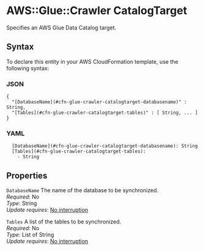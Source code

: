 # AWS::Glue::Crawler CatalogTarget<a name="aws-properties-glue-crawler-catalogtarget"></a>

Specifies an AWS Glue Data Catalog target\.

## Syntax<a name="aws-properties-glue-crawler-catalogtarget-syntax"></a>

To declare this entity in your AWS CloudFormation template, use the following syntax:

### JSON<a name="aws-properties-glue-crawler-catalogtarget-syntax.json"></a>

```
{
  "[DatabaseName](#cfn-glue-crawler-catalogtarget-databasename)" : String,
  "[Tables](#cfn-glue-crawler-catalogtarget-tables)" : [ String, ... ]
}
```

### YAML<a name="aws-properties-glue-crawler-catalogtarget-syntax.yaml"></a>

```
  [DatabaseName](#cfn-glue-crawler-catalogtarget-databasename): String
  [Tables](#cfn-glue-crawler-catalogtarget-tables): 
    - String
```

## Properties<a name="aws-properties-glue-crawler-catalogtarget-properties"></a>

`DatabaseName`  <a name="cfn-glue-crawler-catalogtarget-databasename"></a>
The name of the database to be synchronized\.  
*Required*: No  
*Type*: String  
*Update requires*: [No interruption](https://docs.aws.amazon.com/AWSCloudFormation/latest/UserGuide/using-cfn-updating-stacks-update-behaviors.html#update-no-interrupt)

`Tables`  <a name="cfn-glue-crawler-catalogtarget-tables"></a>
A list of the tables to be synchronized\.  
*Required*: No  
*Type*: List of String  
*Update requires*: [No interruption](https://docs.aws.amazon.com/AWSCloudFormation/latest/UserGuide/using-cfn-updating-stacks-update-behaviors.html#update-no-interrupt)